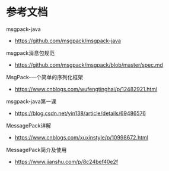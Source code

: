 # 参考文档
msgpack-java
- https://github.com/msgpack/msgpack-java

msgpack消息包规范
- https://github.com/msgpack/msgpack/blob/master/spec.md

MsgPack-一个简单的序列化框架
- https://www.cnblogs.com/wufengtinghai/p/12482921.html

msgpack-java第一课
- https://blog.csdn.net/yin138/article/details/69486576

MessagePack详解 
- https://www.cnblogs.com/xuxinstyle/p/10998672.html

MessagePack简介及使用
- https://www.jianshu.com/p/8c24bef40e2f
